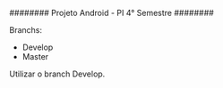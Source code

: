 ########
Projeto Android - PI 4° Semestre
########

Branchs:
- Develop
- Master

Utilizar o branch Develop.

